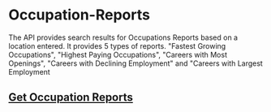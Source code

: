 # Occupation-Reports
The API provides search results for Occupations Reports based on a location entered. It provides 5 types of reports. "Fastest Growing Occupations", "Highest Paying Occupations", "Careers with Most Openings", "Careers with Declining Employment" and "Careers with Largest Employment

<h2><a href="https://www.careeronestop.org/Developers/WebAPI/OccupationsReports/get-occupations-reports.aspx">Get Occupation Reports</a><h2/>
